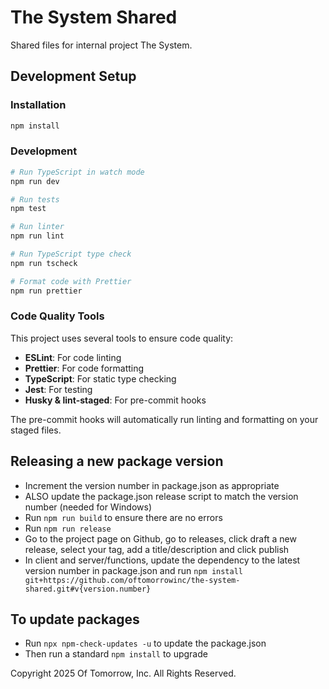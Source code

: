 # The System Shared

Shared files for internal project The System.

## Development Setup

### Installation

```bash
npm install
```

### Development

```bash
# Run TypeScript in watch mode
npm run dev

# Run tests
npm test

# Run linter
npm run lint

# Run TypeScript type check
npm run tscheck

# Format code with Prettier
npm run prettier
```

### Code Quality Tools

This project uses several tools to ensure code quality:

- **ESLint**: For code linting
- **Prettier**: For code formatting
- **TypeScript**: For static type checking
- **Jest**: For testing
- **Husky & lint-staged**: For pre-commit hooks

The pre-commit hooks will automatically run linting and formatting on your staged files.

## Releasing a new package version

- Increment the version number in package.json as appropriate
- ALSO update the package.json release script to match the version number (needed for Windows)
- Run `npm run build` to ensure there are no errors
- Run `npm run release`
- Go to the project page on Github, go to releases, click draft a new release, select your tag, add a title/description and click publish
- In client and server/functions, update the dependency to the latest version number in package.json and run `npm install git+https://github.com/oftomorrowinc/the-system-shared.git#v{version.number}`

## To update packages

- Run `npx npm-check-updates -u` to update the package.json
- Then run a standard `npm install` to upgrade

Copyright 2025 Of Tomorrow, Inc. All Rights Reserved.
